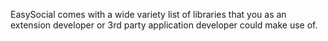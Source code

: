 EasySocial comes with a wide variety list of libraries that you as an extension developer or 3rd party application developer could make use of.